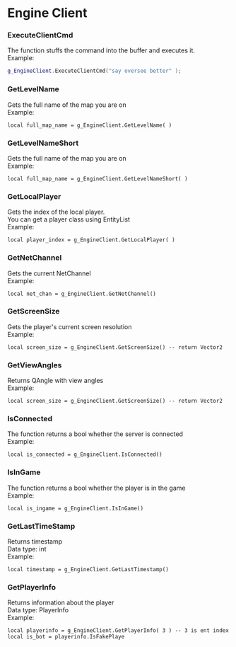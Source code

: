 # Engine Client

### ExecuteClientCmd

The function stuffs the command into the buffer and executes it.\
Example:

```lua
g_EngineClient.ExecuteClientCmd("say oversee better" ); 
```

### GetLevelName

Gets the full name of the map you are on\
Example:

```
local full_map_name = g_EngineClient.GetLevelName( )
```

### GetLevelNameShort

Gets the full name of the map you are on\
Example:

```
local full_map_name = g_EngineClient.GetLevelNameShort( )
```

### GetLocalPlayer

Gets the index of the local player. \
You can get a player class using EntityList\
Example:

```
local player_index = g_EngineClient.GetLocalPlayer( ) 
```

### GetNetChannel

Gets the current NetChannel\
Example:

```
local net_chan = g_EngineClient.GetNetChannel()
```

### GetScreenSize

Gets the player's current screen resolution\
Example:

```
local screen_size = g_EngineClient.GetScreenSize() -- return Vector2
```

### GetViewAngles

Returns QAngle with view angles\
Example:

```
local screen_size = g_EngineClient.GetScreenSize() -- return Vector2
```

### IsConnected

The function returns a bool whether the server is connected\
Example:

```
local is_connected = g_EngineClient.IsConnected() 
```



### IsInGame

The function returns a bool whether the player is in the game\
Example:

```
local is_ingame = g_EngineClient.IsInGame() 
```

### GetLastTimeStamp

Returns timestamp \
Data type: int\
Example:

```
local timestamp = g_EngineClient.GetLastTimestamp() 
```

### GetPlayerInfo

Returns information about the player\
Data type: PlayerInfo\
Example:

```
local playerinfo = g_EngineClient.GetPlayerInfo( 3 ) -- 3 is ent index
local is_bot = playerinfo.IsFakePlaye
```



